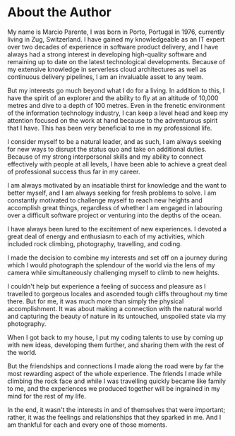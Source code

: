 # About the Author
  
  My name is Marcio Parente, I was born in Porto, Portugal in 1976, currently living in Zug, 
Switzerland.
  I have gained my knowledgeable as an IT expert over two decades of experience in software 
product delivery, and I have always had a strong interest in developing high-quality software and 
remaining up to date on the latest technological developments. Because of my extensive 
knowledge in serverless cloud architectures as well as continuous delivery pipelines, I am an 
invaluable asset to any team.
  
  But my interests go much beyond what I do for a living. In addition to this, I have the spirit of an 
explorer and the ability to fly at an altitude of 10,000 metres and dive to a depth of 100 metres. 
Even in the frenetic environment of the information technology industry, I can keep a level head 
and keep my attention focused on the work at hand because to the adventurous spirit that I have. 
This has been very beneficial to me in my professional life.
  
  I consider myself to be a natural leader, and as such, I am always seeking for new ways to disrupt 
the status quo and take on additional duties. Because of my strong interpersonal skills and my 
ability to connect effectively with people at all levels, I have been able to achieve a great deal of 
professional success thus far in my career.
  
  I am always motivated by an insatiable thirst for knowledge and the want to better myself, and I 
am always seeking for fresh problems to solve. I am constantly motivated to challenge myself to 
reach new heights and accomplish great things, regardless of whether I am engaged in labouring 
over a difficult software project or venturing into the depths of the ocean.
  
  I have always been lured to the excitement of new experiences. I devoted a great deal of energy 
and enthusiasm to each of my activities, which included rock climbing, photography, travelling, and 
coding.
  
  I made the decision to combine my interests and set off on a journey during which I would 
photograph the splendour of the world via the lens of my camera while simultaneously challenging 
myself to climb to new heights.
  
  I couldn't help but experience a feeling of success and pleasure as I travelled to gorgeous locales 
and ascended tough cliffs throughout my time there. But for me, it was much more than simply the 
physical accomplishment. It was about making a connection with the natural world and capturing 
the beauty of nature in its untouched, unspoiled state via my photography.
  
  When I got back to my house, I put my coding talents to use by coming up with new ideas, 
developing them further, and sharing them with the rest of the world.
  
  But the friendships and connections I made along the road were by far the most rewarding 
aspect of the whole experience. The friends I made while climbing the rock face and while I was 
travelling quickly became like family to me, and the experiences we produced together will be 
ingrained in my mind for the rest of my life.
  
  In the end, it wasn't the interests in and of themselves that were important; rather, it was the 
feelings and relationships that they sparked in me. And I am thankful for each and every one of 
those moments.
  